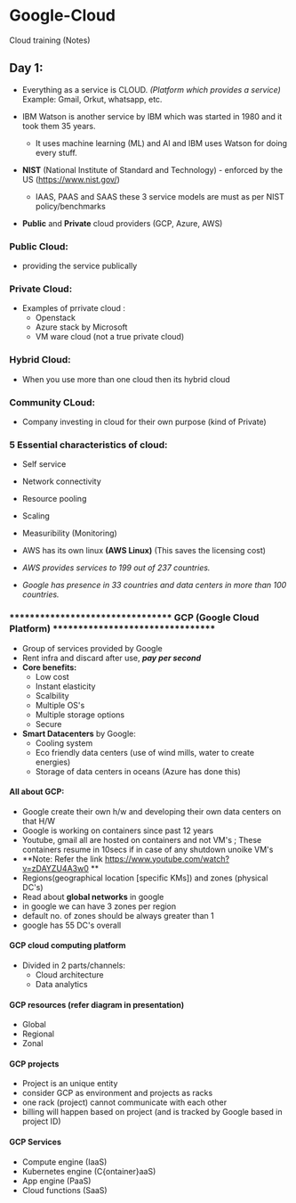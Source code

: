 # Google-Cloud
Cloud training (Notes)

## Day 1: 
- Everything as a service is CLOUD. *(Platform which provides a service)*
  Example: Gmail, Orkut, whatsapp, etc.

- IBM Watson is another service by IBM which was started in 1980 and it took them 35 years. 
  - It uses machine learning (ML) and AI and IBM uses Watson for doing every stuff. 

- **NIST** (National Institute of Standard and Technology) - enforced by the US (https://www.nist.gov/)
  - IAAS, PAAS and SAAS these 3 service models are must as per NIST policy/benchmarks
  
- **Public** and **Private** cloud providers (GCP, Azure, AWS)

### Public Cloud: 
- providing the service publically

### Private Cloud:
- Examples of prrivate cloud : 
  - Openstack 
  - Azure stack by Microsoft
  - VM ware cloud (not a true private cloud)

### Hybrid Cloud: 
  - When you use more than one cloud then its hybrid cloud

### Community CLoud:
  - Company investing in cloud for their own purpose (kind of Private)

### 5 Essential characteristics of cloud:
  - Self service
  - Network connectivity
  - Resource pooling
  - Scaling
  - Measuribility (Monitoring)
  
- AWS has its own linux **(AWS Linux)** (This saves the licensing cost)
- *AWS provides services to 199 out of 237 countries.*
- *Google has presence in 33 countries and data centers in more than 100 countries.*

### ******************************** GCP (Google Cloud Platform) ********************************
- Group of services provided by Google 
- Rent infra and discard after use, ***pay per second***
- **Core benefits:**
  - Low cost
  - Instant elasticity
  - Scalbility
  - Multiple OS's
  - Multiple storage options
  - Secure
- **Smart Datacenters** by Google:
  - Cooling system
  - Eco friendly data centers (use of wind mills, water to create energies)
  - Storage of data centers in oceans (Azure has done this)
  
#### All about GCP:
- Google create their own h/w and developing their own data centers on that H/W
- Google is working on containers since past 12 years
- Youtube, gmail all are hosted on containers and not VM's ; These containers resume in 10secs if in case of any shutdown unoike VM's
- **Note: Refer the link https://www.youtube.com/watch?v=zDAYZU4A3w0 **
- Regions(geographical location [specific KMs]) and zones (physical DC's)
- Read about **global networks** in google
- in google we can have 3 zones per region
- default no. of zones should be always greater than 1
- google has 55 DC's overall

#### GCP cloud computing platform
- Divided in 2 parts/channels:
  - Cloud architecture
  - Data analytics

#### GCP resources (refer diagram in presentation)
- Global 
- Regional
- Zonal

#### GCP projects
- Project is an unique entity 
- consider GCP as environment and projects as racks 
- one rack (project) cannot communicate with each other
- billing will happen based on project (and is tracked by Google based in project ID)

#### GCP Services
- Compute engine (IaaS)
- Kubernetes engine (C{ontainer}aaS)
- App engine (PaaS)
- Cloud functions (SaaS)

